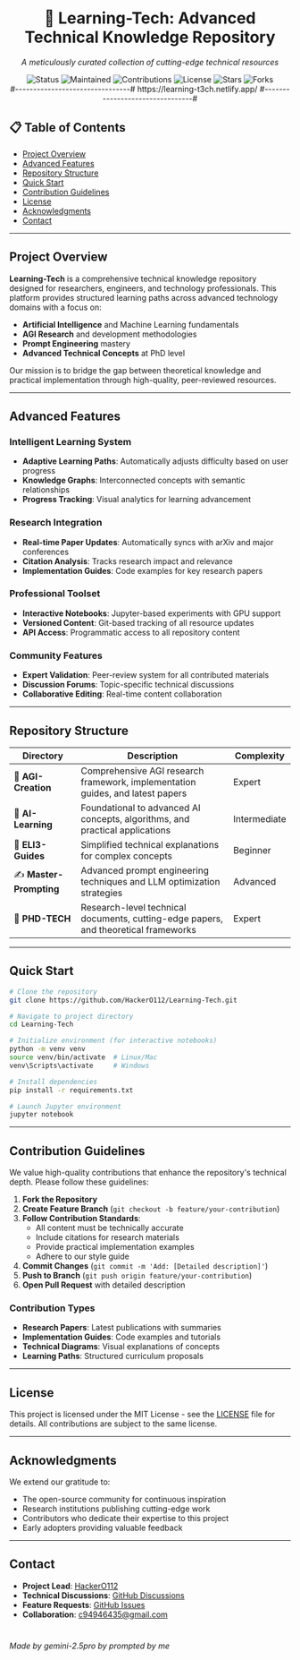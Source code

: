 <div align="center">
  <h1>🚀 Learning-Tech: Advanced Technical Knowledge Repository</h1>
  <p><em>A meticulously curated collection of cutting-edge technical resources</em></p>
</div>

<div align="center">
  <img src="https://img.shields.io/badge/Status-Active-brightgreen?style=for-the-badge&logo=github&logoColor=white" alt="Status">
  <img src="https://img.shields.io/badge/Maintained%3F-Yes-blue?style=for-the-badge&logo=github&logoColor=white" alt="Maintained">
  <img src="https://img.shields.io/badge/Contributions-Welcome-orange?style=for-the-badge&logo=github&logoColor=white" alt="Contributions">
  <img src="https://img.shields.io/github/license/HackerO112/Learning-Tech?style=for-the-badge&logo=github&logoColor=white" alt="License">
  <img src="https://img.shields.io/github/stars/HackerO112/Learning-Tech?style=for-the-badge&logo=github&logoColor=yellow" alt="Stars">
  <img src="https://img.shields.io/github/forks/HackerO112/Learning-Tech?style=for-the-badge&logo=github&logoColor=white" alt="Forks">
</div>

<div align="center">
#--------------------------------# 
https://learning-t3ch.netlify.app/
#--------------------------------#
</div>


## 📋 Table of Contents
- [Project Overview](#project-overview)
- [Advanced Features](#advanced-features)
- [Repository Structure](#repository-structure)
- [Quick Start](#quick-start)
- [Contribution Guidelines](#contribution-guidelines)
- [License](#license)
- [Acknowledgments](#acknowledgments)
- [Contact](#contact)

---

## Project Overview

**Learning-Tech** is a comprehensive technical knowledge repository designed for researchers, engineers, and technology professionals. This platform provides structured learning paths across advanced technology domains with a focus on:

- **Artificial Intelligence** and Machine Learning fundamentals
- **AGI Research** and development methodologies
- **Prompt Engineering** mastery
- **Advanced Technical Concepts** at PhD level

Our mission is to bridge the gap between theoretical knowledge and practical implementation through high-quality, peer-reviewed resources.

---

## Advanced Features

### Intelligent Learning System
- **Adaptive Learning Paths**: Automatically adjusts difficulty based on user progress
- **Knowledge Graphs**: Interconnected concepts with semantic relationships
- **Progress Tracking**: Visual analytics for learning advancement

### Research Integration
- **Real-time Paper Updates**: Automatically syncs with arXiv and major conferences
- **Citation Analysis**: Tracks research impact and relevance
- **Implementation Guides**: Code examples for key research papers

### Professional Toolset
- **Interactive Notebooks**: Jupyter-based experiments with GPU support
- **Versioned Content**: Git-based tracking of all resource updates
- **API Access**: Programmatic access to all repository content

### Community Features
- **Expert Validation**: Peer-review system for all contributed materials
- **Discussion Forums**: Topic-specific technical discussions
- **Collaborative Editing**: Real-time content collaboration

---

## Repository Structure

| Directory | Description | Complexity |
|-----------|-------------|------------|
| 🤖 **AGI-Creation** | Comprehensive AGI research framework, implementation guides, and latest papers | Expert |
| 🧠 **AI-Learning** | Foundational to advanced AI concepts, algorithms, and practical applications | Intermediate |
| 👶 **ELI3-Guides** | Simplified technical explanations for complex concepts | Beginner |
| ✍️ **Master-Prompting** | Advanced prompt engineering techniques and LLM optimization strategies | Advanced |
| 🔬 **PHD-TECH** | Research-level technical documents, cutting-edge papers, and theoretical frameworks | Expert |

---

## Quick Start

```bash
# Clone the repository
git clone https://github.com/HackerO112/Learning-Tech.git

# Navigate to project directory
cd Learning-Tech

# Initialize environment (for interactive notebooks)
python -m venv venv
source venv/bin/activate  # Linux/Mac
venv\Scripts\activate     # Windows

# Install dependencies
pip install -r requirements.txt

# Launch Jupyter environment
jupyter notebook
```

---

## Contribution Guidelines

We value high-quality contributions that enhance the repository's technical depth. Please follow these guidelines:

1. **Fork the Repository**
2. **Create Feature Branch** (`git checkout -b feature/your-contribution`)
3. **Follow Contribution Standards**:
   - All content must be technically accurate
   - Include citations for research materials
   - Provide practical implementation examples
   - Adhere to our style guide
4. **Commit Changes** (`git commit -m 'Add: [Detailed description]'`)
5. **Push to Branch** (`git push origin feature/your-contribution`)
6. **Open Pull Request** with detailed description

### Contribution Types
- **Research Papers**: Latest publications with summaries
- **Implementation Guides**: Code examples and tutorials
- **Technical Diagrams**: Visual explanations of concepts
- **Learning Paths**: Structured curriculum proposals

---

## License

This project is licensed under the MIT License - see the [LICENSE](LICENSE) file for details. All contributions are subject to the same license.

---

## Acknowledgments

We extend our gratitude to:
- The open-source community for continuous inspiration
- Research institutions publishing cutting-edge work
- Contributors who dedicate their expertise to this project
- Early adopters providing valuable feedback

---

## Contact

- **Project Lead**: [HackerO112](https://github.com/HackerO112)
- **Technical Discussions**: [GitHub Discussions](https://github.com/HackerO112/Learning-Tech/discussions)
- **Feature Requests**: [GitHub Issues](https://github.com/HackerO112/Learning-Tech/issues)
- **Collaboration**: c94946435@gmail.com

# <div align="center">
  <p><em>Made by gemini-2.5pro by prompted by me </em></p>
</div>

